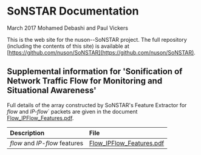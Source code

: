 # SoNSTAR Documentation
March 2017
Mohamed Debashi and Paul Vickers

This is the web site for the nuson--SoNSTAR project. The full repository (including the contents of this site) is available at [https://github.com/nuson/SoNSTAR](https://github.com/nuson/SoNSTAR).

## Supplemental information for 'Sonification of Network Traffic Flow for Monitoring and Situational Awareness'

Full details of the array constructed by SoNSTAR's Feature Extractor for *flow* and *IP-flow*` packets are given in the document [Flow_IPFlow_Features.pdf](Flow_IPFlow_Features.pdf).

|Description  | File                                                   |
|:------------|:-------------------------------------------------------|
|*flow* and *IP-flow* features     | [Flow_IPFlow_Features.pdf](Flow_IPFlow_Features.pdf)   |

